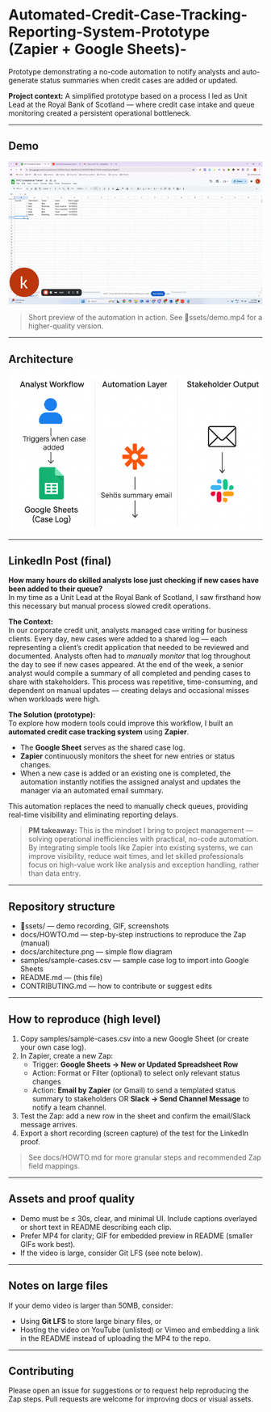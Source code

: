 # Automated-Credit-Case-Tracking-Reporting-System-Prototype (Zapier + Google Sheets)-

Prototype demonstrating a no-code automation to notify analysts and auto-generate status summaries when credit cases are added or updated.

**Project context:** A simplified prototype based on a process I led as Unit Lead at the Royal Bank of Scotland — where credit case intake and queue monitoring created a persistent operational bottleneck.

---

## Demo

![Demo GIF](assets/demo.gif)

> Short preview of the automation in action. See ssets/demo.mp4 for a higher-quality version.

---

## Architecture

![Architecture Diagram](docs/architecture.png)

---

## LinkedIn Post (final)
**How many hours do skilled analysts lose just checking if new cases have been added to their queue?**  
In my time as a Unit Lead at the Royal Bank of Scotland, I saw firsthand how this necessary but manual process slowed credit operations.

**The Context:**  
In our corporate credit unit, analysts managed case writing for business clients. Every day, new cases were added to a shared log — each representing a client’s credit application that needed to be reviewed and documented. Analysts often had to *manually monitor* that log throughout the day to see if new cases appeared. At the end of the week, a senior analyst would compile a summary of all completed and pending cases to share with stakeholders. This process was repetitive, time-consuming, and dependent on manual updates — creating delays and occasional misses when workloads were high.

**The Solution (prototype):**  
To explore how modern tools could improve this workflow, I built an **automated credit case tracking system** using **Zapier**.  
- The **Google Sheet** serves as the shared case log.  
- **Zapier** continuously monitors the sheet for new entries or status changes.  
- When a new case is added or an existing one is completed, the automation instantly notifies the assigned analyst and updates the manager via an automated email summary.  

This automation replaces the need to manually check queues, providing real-time visibility and eliminating reporting delays.

> **PM takeaway:** This is the mindset I bring to project management — solving operational inefficiencies with practical, no-code automation. By integrating simple tools like Zapier into existing systems, we can improve visibility, reduce wait times, and let skilled professionals focus on high-value work like analysis and exception handling, rather than data entry.

---

## Repository structure
- ssets/ — demo recording, GIF, screenshots
- docs/HOWTO.md — step-by-step instructions to reproduce the Zap (manual)
- docs/architecture.png — simple flow diagram
- samples/sample-cases.csv — sample case log to import into Google Sheets
- README.md — (this file)
- CONTRIBUTING.md — how to contribute or suggest edits

---

## How to reproduce (high level)
1. Copy samples/sample-cases.csv into a new Google Sheet (or create your own case log).
2. In Zapier, create a new Zap:
   - Trigger: **Google Sheets → New or Updated Spreadsheet Row**
   - Action: Format or Filter (optional) to select only relevant status changes
   - Action: **Email by Zapier** (or Gmail) to send a templated status summary to stakeholders OR
             **Slack → Send Channel Message** to notify a team channel.
3. Test the Zap: add a new row in the sheet and confirm the email/Slack message arrives.
4. Export a short recording (screen capture) of the test for the LinkedIn proof.

> See docs/HOWTO.md for more granular steps and recommended Zap field mappings.

---

## Assets and proof quality
- Demo must be ≤ 30s, clear, and minimal UI. Include captions overlayed or short text in README describing each clip.
- Prefer MP4 for clarity; GIF for embedded preview in README (smaller GIFs work best).
- If the video is large, consider Git LFS (see note below).

---

## Notes on large files
If your demo video is larger than 50MB, consider:
- Using **Git LFS** to store large binary files, or
- Hosting the video on YouTube (unlisted) or Vimeo and embedding a link in the README instead of uploading the MP4 to the repo.

---

## Contributing
Please open an issue for suggestions or to request help reproducing the Zap steps. Pull requests are welcome for improving docs or visual assets.
